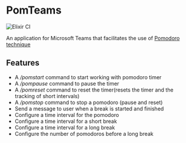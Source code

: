 # PomTeams

![Elixir CI](https://github.com/ShadowJack/pom_teams/workflows/Elixir%20CI/badge.svg)

An application for Microsoft Teams that facilitates the use of [Pomodoro technique](https://en.wikipedia.org/wiki/Pomodoro_Technique)

## Features

* A */pomstart* command to start working with pomodoro timer
* A */pompause* command to pause the timer
* A */pomreset* command to reset the timer(resets the timer and the tracking of short intervals)
* A */pomstop* command to stop a pomodoro (pause and reset)
* Send a message to user when a break is started and finished
* Configure a time interval for the pomodoro
* Configure a time interval for a short break
* Configure a time interval for a long break
* Configure the number of pomodoros before a long break 
